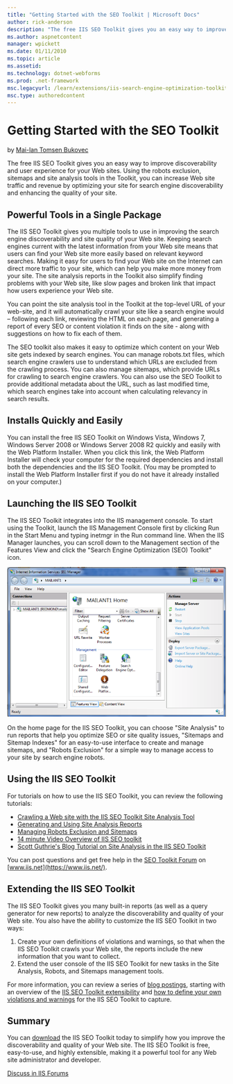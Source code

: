 ```yaml
---
title: "Getting Started with the SEO Toolkit | Microsoft Docs"
author: rick-anderson
description: "The free IIS SEO Toolkit gives you an easy way to improve discoverability and user experience for your Web sites. Using the robots exclusion, sitemaps and si..."
ms.author: aspnetcontent
manager: wpickett
ms.date: 01/11/2010
ms.topic: article
ms.assetid: 
ms.technology: dotnet-webforms
ms.prod: .net-framework
msc.legacyurl: /learn/extensions/iis-search-engine-optimization-toolkit/getting-started-with-the-seo-toolkit
msc.type: authoredcontent
---
```

Getting Started with the SEO Toolkit
====================
by [Mai-lan Tomsen Bukovec](https://twitter.com/mailant)

The free IIS SEO Toolkit gives you an easy way to improve discoverability and user experience for your Web sites. Using the robots exclusion, sitemaps and site analysis tools in the Toolkit, you can increase Web site traffic and revenue by optimizing your site for search engine discoverability and enhancing the quality of your site.

## Powerful Tools in a Single Package

The IIS SEO Toolkit gives you multiple tools to use in improving the search engine discoverability and site quality of your Web site. Keeping search engines current with the latest information from your Web site means that users can find your Web site more easily based on relevant keyword searches. Making it easy for users to find your Web site on the Internet can direct more traffic to your site, which can help you make more money from your site. The site analysis reports in the Toolkit also simplify finding problems with your Web site, like slow pages and broken link that impact how users experience your Web site.

You can point the site analysis tool in the Toolkit at the top-level URL of your web-site, and it will automatically crawl your site like a search engine would – following each link, reviewing the HTML on each page, and generating a report of every SEO or content violation it finds on the site - along with suggestions on how to fix each of them.

The SEO toolkit also makes it easy to optimize which content on your Web site gets indexed by search engines. You can manage robots.txt files, which search engine crawlers use to understand which URLs are excluded from the crawling process. You can also manage sitemaps, which provide URLs for crawling to search engine crawlers. You can also use the SEO Toolkit to provide additional metadata about the URL, such as last modified time, which search engines take into account when calculating relevancy in search results.

## Installs Quickly and Easily

You can install the free IIS SEO Toolkit on Windows Vista, Windows 7, Windows Server 2008 or Windows Server 2008 R2 quickly and easily with the Web Platform Installer. When you click this link, the Web Platform Installer will check your computer for the required dependencies and install both the dependencies and the IIS SEO Toolkit. (You may be prompted to install the Web Platform Installer first if you do not have it already installed on your computer.)

## Launching the IIS SEO Toolkit

The IIS SEO Toolkit integrates into the IIS management console. To start using the Toolkit, launch the IIS Management Console first by clicking Run in the Start Menu and typing inetmgr in the Run command line. When the IIS Manager launches, you can scroll down to the Management section of the Features View and click the "Search Engine Optimization (SEO) Toolkit" icon.

[![](getting-started-with-the-seo-toolkit/_static/image2.png)](getting-started-with-the-seo-toolkit/_static/image1.png)

On the home page for the IIS SEO Toolkit, you can choose "Site Analysis" to run reports that help you optimize SEO or site quality issues, "Sitemaps and Sitemap Indexes" for an easy-to-use interface to create and manage sitemaps, and "Robots Exclusion" for a simple way to manage access to your site by search engine robots.

## Using the IIS SEO Toolkit

For tutorials on how to use the IIS SEO Toolkit, you can review the following tutorials:

- [Crawling a Web site with the IIS SEO Toolkit Site Analysis Tool](using-site-analysis-to-crawl-a-web-site.md)
- [Generating and Using Site Analysis Reports](understanding-site-analysis-reports.md)
- [Managing Robots Exclusion and Sitemaps](managing-robotstxt-and-sitemap-files.md)
- [14 minute Video Overview of IIS SEO toolkit](iis-site-analysis-video-walkthrough.md)
- [Scott Guthrie's Blog Tutorial on Site Analysis in the IIS SEO Toolkit](https://weblogs.asp.net/scottgu/archive/2009/06/03/iis-search-engine-optimization-toolkit.aspx)

You can post questions and get free help in the [SEO Toolkit Forum](https://forums.iis.net/1162.aspx) on [www.iis.net](https://www.iis.net/).

## Extending the IIS SEO Toolkit

The IIS SEO Toolkit gives you many built-in reports (as well as a query generator for new reports) to analyze the discoverability and quality of your Web site. You also have the ability to customize the IIS SEO Toolkit in two ways:

1. Create your own definitions of violations and warnings, so that when the IIS SEO Toolkit crawls your Web site, the reports include the new information that you want to collect.
2. Extend the user console of the IIS SEO Toolkit for new tasks in the Site Analysis, Robots, and Sitemaps management tools.

For more information, you can review a series of [blog postings](https://blogs.iis.net/carlosag/default.aspx "blog postings"), starting with an overview of the [IIS SEO Toolkit extensibility](https://blogs.iis.net/carlosag/archive/2009/11/23/iis-seo-toolkit-extensibility.aspx) and [how to define your own violations and warnings](https://blogs.iis.net/carlosag/archive/2009/11/23/iis-seo-toolkit-crawler-module-extensibility.aspx) for the IIS SEO Toolkit to capture.

## Summary

You can [download](https://www.microsoft.com/web/page.aspx?templang=en-us&amp;chunkfile=seo.html) the IIS SEO Toolkit today to simplify how you improve the discoverability and quality of your Web site. The IIS SEO Toolkit is free, easy-to-use, and highly extensible, making it a powerful tool for any Web site administrator and developer.

[Discuss in IIS Forums](https://forums.iis.net/1162.aspx)